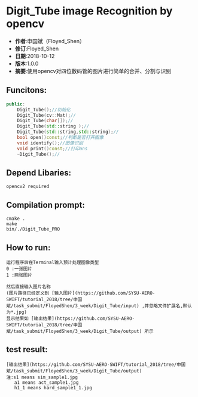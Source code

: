 Digit_Tube image Recognition by opencv
======================================

- **作者**:申国斌（Floyed_Shen）
- **修订**:Floyed_Shen
- **日期**:2018-10-12
- **版本**:1.0.0
- **摘要**:使用opencv对四位数码管的图片进行简单的合并、分割与识别

Funcitons:
-------------
```cpp
public:
    Digit_Tube();//初始化
    Digit_Tube(cv::Mat);//
    Digit_Tube(char[]);//
    Digit_Tube(std::string );//
    Digit_Tube(std::string,std::string);//
    bool open()const;//判断是否打开图像
    void identify();//图像识别
    void print()const;//打印ans
    ~Digit_Tube();//
```
Depend Libaries:
-----------------
    opencv2 required

Compilation prompt:
---------------------
    cmake .
    make
    bin/./Digit_Tube_PRO

How to run:
--------------------
    运行程序后在Terminal输入预计处理图像类型
    0 :一张图片
    1 :两张图片

    然后直接输入图片名称
    (图片路径已经定义到 [输入图片](https://github.com/SYSU-AERO-SWIFT/tutorial_2018/tree/申国斌/task_submit/FloyedShen/3_week/Digit_Tube/input) ,并忽略文件扩展名,默认为*.jpg)
    显示结果如 [输出结果](https://github.com/SYSU-AERO-SWIFT/tutorial_2018/tree/申国斌/task_submit/FloyedShen/3_week/Digit_Tube/output) 所示

test result:
---------------
    [输出结果](https://github.com/SYSU-AERO-SWIFT/tutorial_2018/tree/申国斌/task_submit/FloyedShen/3_week/Digit_Tube/output)
    注:s1 means sim_sample1.jpg
       a1 means act_sample1.jpg
       h1_1 means hard_sample1_1.jpg

